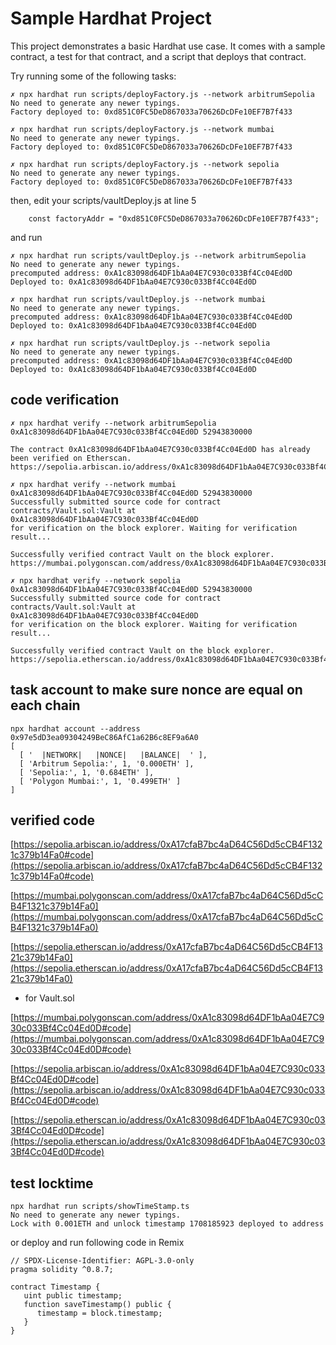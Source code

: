 # Sample Hardhat Project

This project demonstrates a basic Hardhat use case. It comes with a sample contract, a test for that contract, and a script that deploys that contract.

Try running some of the following tasks:

```shell
✗ npx hardhat run scripts/deployFactory.js --network arbitrumSepolia
No need to generate any newer typings.
Factory deployed to: 0xd851C0FC5DeD867033a70626DcDFe10EF7B7f433

✗ npx hardhat run scripts/deployFactory.js --network mumbai
No need to generate any newer typings.
Factory deployed to: 0xd851C0FC5DeD867033a70626DcDFe10EF7B7f433

✗ npx hardhat run scripts/deployFactory.js --network sepolia
No need to generate any newer typings.
Factory deployed to: 0xd851C0FC5DeD867033a70626DcDFe10EF7B7f433
```

then, edit your scripts/vaultDeploy.js at line 5

```shell
    const factoryAddr = "0xd851C0FC5DeD867033a70626DcDFe10EF7B7f433";
```

and run

```shell
✗ npx hardhat run scripts/vaultDeploy.js --network arbitrumSepolia
No need to generate any newer typings.
precomputed address: 0xA1c83098d64DF1bAa04E7C930c033Bf4Cc04Ed0D
Deployed to: 0xA1c83098d64DF1bAa04E7C930c033Bf4Cc04Ed0D

✗ npx hardhat run scripts/vaultDeploy.js --network mumbai
No need to generate any newer typings.
precomputed address: 0xA1c83098d64DF1bAa04E7C930c033Bf4Cc04Ed0D
Deployed to: 0xA1c83098d64DF1bAa04E7C930c033Bf4Cc04Ed0D

✗ npx hardhat run scripts/vaultDeploy.js --network sepolia
No need to generate any newer typings.
precomputed address: 0xA1c83098d64DF1bAa04E7C930c033Bf4Cc04Ed0D
Deployed to: 0xA1c83098d64DF1bAa04E7C930c033Bf4Cc04Ed0D
```


## code verification

```shell
✗ npx hardhat verify --network arbitrumSepolia 0xA1c83098d64DF1bAa04E7C930c033Bf4Cc04Ed0D 52943830000

The contract 0xA1c83098d64DF1bAa04E7C930c033Bf4Cc04Ed0D has already been verified on Etherscan.
https://sepolia.arbiscan.io/address/0xA1c83098d64DF1bAa04E7C930c033Bf4Cc04Ed0D#code

✗ npx hardhat verify --network mumbai 0xA1c83098d64DF1bAa04E7C930c033Bf4Cc04Ed0D 52943830000
Successfully submitted source code for contract
contracts/Vault.sol:Vault at 0xA1c83098d64DF1bAa04E7C930c033Bf4Cc04Ed0D
for verification on the block explorer. Waiting for verification result...

Successfully verified contract Vault on the block explorer.
https://mumbai.polygonscan.com/address/0xA1c83098d64DF1bAa04E7C930c033Bf4Cc04Ed0D#code

✗ npx hardhat verify --network sepolia 0xA1c83098d64DF1bAa04E7C930c033Bf4Cc04Ed0D 52943830000
Successfully submitted source code for contract
contracts/Vault.sol:Vault at 0xA1c83098d64DF1bAa04E7C930c033Bf4Cc04Ed0D
for verification on the block explorer. Waiting for verification result...

Successfully verified contract Vault on the block explorer.
https://sepolia.etherscan.io/address/0xA1c83098d64DF1bAa04E7C930c033Bf4Cc04Ed0D#code

```


## task account to make sure nonce are equal on each chain

```shell
npx hardhat account --address 0x97e5dD3ea09304249BeC86AfC1a62B6c8EF9a6A0
[
  [ '  |NETWORK|   |NONCE|   |BALANCE|  ' ],
  [ 'Arbitrum Sepolia:', 1, '0.000ETH' ],
  [ 'Sepolia:', 1, '0.684ETH' ],
  [ 'Polygon Mumbai:', 1, '0.499ETH' ]
]
```


## verified code

[https://sepolia.arbiscan.io/address/0xA17cfaB7bc4aD64C56Dd5cCB4F1321c379b14Fa0#code](https://sepolia.arbiscan.io/address/0xA17cfaB7bc4aD64C56Dd5cCB4F1321c379b14Fa0#code)

[https://mumbai.polygonscan.com/address/0xA17cfaB7bc4aD64C56Dd5cCB4F1321c379b14Fa0](https://mumbai.polygonscan.com/address/0xA17cfaB7bc4aD64C56Dd5cCB4F1321c379b14Fa0)

[https://sepolia.etherscan.io/address/0xA17cfaB7bc4aD64C56Dd5cCB4F1321c379b14Fa0](https://sepolia.etherscan.io/address/0xA17cfaB7bc4aD64C56Dd5cCB4F1321c379b14Fa0)

* for Vault.sol

[https://mumbai.polygonscan.com/address/0xA1c83098d64DF1bAa04E7C930c033Bf4Cc04Ed0D#code](https://mumbai.polygonscan.com/address/0xA1c83098d64DF1bAa04E7C930c033Bf4Cc04Ed0D#code)

[https://sepolia.arbiscan.io/address/0xA1c83098d64DF1bAa04E7C930c033Bf4Cc04Ed0D#code](https://sepolia.arbiscan.io/address/0xA1c83098d64DF1bAa04E7C930c033Bf4Cc04Ed0D#code)

[https://sepolia.etherscan.io/address/0xA1c83098d64DF1bAa04E7C930c033Bf4Cc04Ed0D#code](https://sepolia.etherscan.io/address/0xA1c83098d64DF1bAa04E7C930c033Bf4Cc04Ed0D#code)

## test locktime

```shell
npx hardhat run scripts/showTimeStamp.ts
No need to generate any newer typings.
Lock with 0.001ETH and unlock timestamp 1708185923 deployed to address
```

or deploy and run following code in Remix

```
// SPDX-License-Identifier: AGPL-3.0-only
pragma solidity ^0.8.7;
    
contract Timestamp {
   uint public timestamp;
   function saveTimestamp() public {
      timestamp = block.timestamp;
   }
}
```
